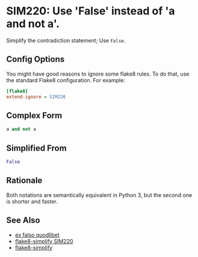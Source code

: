 # SIM220: Use 'False' instead of 'a and not a'.

Simplify the contradiction statement; Use `False`.

## Config Options

You might have good reasons to ignore some flake8 rules. To do that, use the standard Flake8
configuration. For example:

```ini
[flake8]
extend-ignore = SIM220
```

## Complex Form

```python
a and not a
```

## Simplified From

```python
False
```

## Rationale

Both notations are semantically equivalent in Python 3, but the second one is shorter and faster.

## See Also
* [ex falso quodlibet](https://en.wikipedia.org/wiki/Contradiction)
* [flake8-simplify SIM220](https://github.com/MartinThoma/flake8-simplify/issues/6)
* [flake8-simplify](https://github.com/MartinThoma/flake8-simplify?tab=readme-ov-file)
